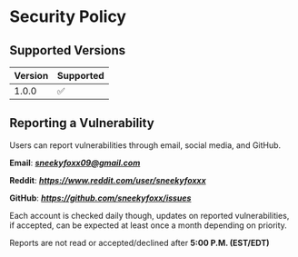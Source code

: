 # Security Policy

## Supported Versions

| Version | Supported          |
| ------- | ------------------ |
| 1.0.0   | :white_check_mark: |

## Reporting a Vulnerability
Users can report vulnerabilities through email, social media, and GitHub.

**Email**: ***sneekyfoxx09@gmail.com***

**Reddit**: ***https://www.reddit.com/user/sneekyfoxxx***

**GitHub**: ***https://github.com/sneekyfoxx/issues***

Each account is checked daily though, updates on reported vulnerabilities, if accepted, can be expected at least once a month depending on priority.

Reports are not read or accepted/declined after **5:00 P.M. (EST/EDT)**

